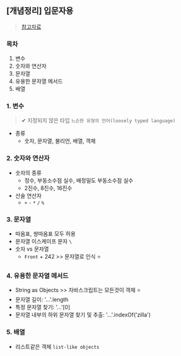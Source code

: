 ## [개념정리] 입문자용
> [참고자료](https://developer.mozilla.org/ko/docs/Web/JavaScript)
### 목차
1. 변수
2. 숫자와 연산자
3. 문자열
4. 유용한 문자열 메서드
5. 배열

### 1. 변수
> ✔ 지정되지 않은 타입 `느슨한 유형의 언어(loosely typed language)`
- 종류
  - 숫자, 문자열, 불리언, 배열, 객체

### 2. 숫자와 연산자
- 숫자의 종류
  - 정수, 부동소수점 실수, 배정밀도 부동소수점 실수
  - 2진수, 8진수, 16진수
- 산술 연산자
  - `+` `-` `*` `/` `%` 

### 3. 문자열
- 따옴표, 쌍따옴표 모두 허용
- 문자열 이스케이프 문자 `\`
- 숫자 vs 문자열
  - `Front` + 242 >> 문자열로 인식 ⭐

### 4. 유용한 문자열 메서드
- String as Objects  >> 자바스크립트는 모든것이 객체 ⭐
- 문자열 길이: '...'.length
- 특정 문자열 찾기: '...'[0]
- 문자열 내부의 하위 문자열 찾기 및 추출: '...'.indexOf('zilla')

### 5. 배열
- 리스트같은 객체 `list-like objects`
